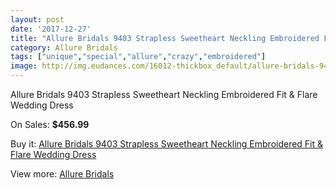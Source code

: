 ```yaml
---
layout: post
date: '2017-12-27'
title: "Allure Bridals 9403 Strapless Sweetheart Neckling Embroidered Fit & Flare Wedding Dress"
category: Allure Bridals
tags: ["unique","special","allure","crazy","embroidered"]
image: http://img.eudances.com/16012-thickbox_default/allure-bridals-9403-strapless-sweetheart-neckling-embroidered-fit-flare-wedding-dress.jpg
---
```

Allure Bridals 9403 Strapless Sweetheart Neckling Embroidered Fit & Flare Wedding Dress

On Sales: **$456.99**
<a href="https://www.eudances.com/en/allure-bridals/4712-allure-bridals-9403-strapless-sweetheart-neckling-embroidered-fit-flare-wedding-dress.html"><amp-img layout="responsive" width="600" height="600" src="//img.eudances.com/16012-thickbox_default/allure-bridals-9403-strapless-sweetheart-neckling-embroidered-fit-flare-wedding-dress.jpg" alt="Allure Bridals 9403 Strapless Sweetheart Neckling Embroidered Fit & Flare Wedding Dress 0" /></a>
<a href="https://www.eudances.com/en/allure-bridals/4712-allure-bridals-9403-strapless-sweetheart-neckling-embroidered-fit-flare-wedding-dress.html"><amp-img layout="responsive" width="600" height="600" src="//img.eudances.com/16014-thickbox_default/allure-bridals-9403-strapless-sweetheart-neckling-embroidered-fit-flare-wedding-dress.jpg" alt="Allure Bridals 9403 Strapless Sweetheart Neckling Embroidered Fit & Flare Wedding Dress 1" /></a>
<a href="https://www.eudances.com/en/allure-bridals/4712-allure-bridals-9403-strapless-sweetheart-neckling-embroidered-fit-flare-wedding-dress.html"><amp-img layout="responsive" width="600" height="600" src="//img.eudances.com/16013-thickbox_default/allure-bridals-9403-strapless-sweetheart-neckling-embroidered-fit-flare-wedding-dress.jpg" alt="Allure Bridals 9403 Strapless Sweetheart Neckling Embroidered Fit & Flare Wedding Dress 2" /></a>

Buy it: [Allure Bridals 9403 Strapless Sweetheart Neckling Embroidered Fit & Flare Wedding Dress](https://www.eudances.com/en/allure-bridals/4712-allure-bridals-9403-strapless-sweetheart-neckling-embroidered-fit-flare-wedding-dress.html "Allure Bridals 9403 Strapless Sweetheart Neckling Embroidered Fit & Flare Wedding Dress")

View more: [Allure Bridals](https://www.eudances.com/en/2-allure-bridals "Allure Bridals")